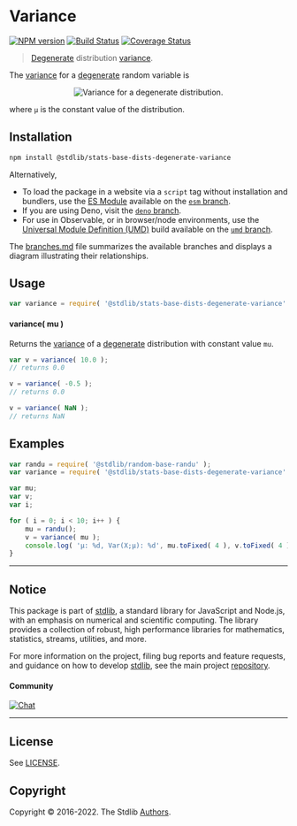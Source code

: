 <!--

@license Apache-2.0

Copyright (c) 2018 The Stdlib Authors.

Licensed under the Apache License, Version 2.0 (the "License");
you may not use this file except in compliance with the License.
You may obtain a copy of the License at

   http://www.apache.org/licenses/LICENSE-2.0

Unless required by applicable law or agreed to in writing, software
distributed under the License is distributed on an "AS IS" BASIS,
WITHOUT WARRANTIES OR CONDITIONS OF ANY KIND, either express or implied.
See the License for the specific language governing permissions and
limitations under the License.

-->

# Variance

[![NPM version][npm-image]][npm-url] [![Build Status][test-image]][test-url] [![Coverage Status][coverage-image]][coverage-url] <!-- [![dependencies][dependencies-image]][dependencies-url] -->

> [Degenerate][degenerate-distribution] distribution [variance][variance].

<!-- Section to include introductory text. Make sure to keep an empty line after the intro `section` element and another before the `/section` close. -->

<section class="intro">

The [variance][variance] for a [degenerate][degenerate-distribution] random variable is

<!-- <equation class="equation" label="eq:degenerate_variance" align="center" raw="\operatorname{Var}\left( X \right) = 0" alt="Variance for a degenerate distribution."> -->

<div class="equation" align="center" data-raw-text="\operatorname{Var}\left( X \right) = 0" data-equation="eq:degenerate_variance">
    <img src="https://cdn.jsdelivr.net/gh/stdlib-js/stdlib@e1fbdee688c5409e4cc6b0cd06d90b1cd2abd67c/lib/node_modules/@stdlib/stats/base/dists/degenerate/variance/docs/img/equation_degenerate_variance.svg" alt="Variance for a degenerate distribution.">
    <br>
</div>

<!-- </equation> -->

where `μ` is the constant value of the distribution.

</section>

<!-- /.intro -->

<!-- Package usage documentation. -->

<section class="installation">

## Installation

```bash
npm install @stdlib/stats-base-dists-degenerate-variance
```

Alternatively,

-   To load the package in a website via a `script` tag without installation and bundlers, use the [ES Module][es-module] available on the [`esm` branch][esm-url].
-   If you are using Deno, visit the [`deno` branch][deno-url].
-   For use in Observable, or in browser/node environments, use the [Universal Module Definition (UMD)][umd] build available on the [`umd` branch][umd-url].

The [branches.md][branches-url] file summarizes the available branches and displays a diagram illustrating their relationships.

</section>

<section class="usage">

## Usage

```javascript
var variance = require( '@stdlib/stats-base-dists-degenerate-variance' );
```

#### variance( mu )

Returns the [variance][variance] of a [degenerate][degenerate-distribution] distribution with constant value `mu`.

```javascript
var v = variance( 10.0 );
// returns 0.0

v = variance( -0.5 );
// returns 0.0

v = variance( NaN );
// returns NaN
```

</section>

<!-- /.usage -->

<!-- Package usage notes. Make sure to keep an empty line after the `section` element and another before the `/section` close. -->

<section class="notes">

</section>

<!-- /.notes -->

<!-- Package usage examples. -->

<section class="examples">

## Examples

<!-- eslint no-undef: "error" -->

```javascript
var randu = require( '@stdlib/random-base-randu' );
var variance = require( '@stdlib/stats-base-dists-degenerate-variance' );

var mu;
var v;
var i;

for ( i = 0; i < 10; i++ ) {
    mu = randu();
    v = variance( mu );
    console.log( 'µ: %d, Var(X;µ): %d', mu.toFixed( 4 ), v.toFixed( 4 ) );
}
```

</section>

<!-- /.examples -->

<!-- Section to include cited references. If references are included, add a horizontal rule *before* the section. Make sure to keep an empty line after the `section` element and another before the `/section` close. -->

<section class="references">

</section>

<!-- /.references -->

<!-- Section for related `stdlib` packages. Do not manually edit this section, as it is automatically populated. -->

<section class="related">

</section>

<!-- /.related -->

<!-- Section for all links. Make sure to keep an empty line after the `section` element and another before the `/section` close. -->


<section class="main-repo" >

* * *

## Notice

This package is part of [stdlib][stdlib], a standard library for JavaScript and Node.js, with an emphasis on numerical and scientific computing. The library provides a collection of robust, high performance libraries for mathematics, statistics, streams, utilities, and more.

For more information on the project, filing bug reports and feature requests, and guidance on how to develop [stdlib][stdlib], see the main project [repository][stdlib].

#### Community

[![Chat][chat-image]][chat-url]

---

## License

See [LICENSE][stdlib-license].


## Copyright

Copyright &copy; 2016-2022. The Stdlib [Authors][stdlib-authors].

</section>

<!-- /.stdlib -->

<!-- Section for all links. Make sure to keep an empty line after the `section` element and another before the `/section` close. -->

<section class="links">

[npm-image]: http://img.shields.io/npm/v/@stdlib/stats-base-dists-degenerate-variance.svg
[npm-url]: https://npmjs.org/package/@stdlib/stats-base-dists-degenerate-variance

[test-image]: https://github.com/stdlib-js/stats-base-dists-degenerate-variance/actions/workflows/test.yml/badge.svg?branch=v0.0.8
[test-url]: https://github.com/stdlib-js/stats-base-dists-degenerate-variance/actions/workflows/test.yml?query=branch:v0.0.8

[coverage-image]: https://img.shields.io/codecov/c/github/stdlib-js/stats-base-dists-degenerate-variance/main.svg
[coverage-url]: https://codecov.io/github/stdlib-js/stats-base-dists-degenerate-variance?branch=main

<!--

[dependencies-image]: https://img.shields.io/david/stdlib-js/stats-base-dists-degenerate-variance.svg
[dependencies-url]: https://david-dm.org/stdlib-js/stats-base-dists-degenerate-variance/main

-->

[chat-image]: https://img.shields.io/gitter/room/stdlib-js/stdlib.svg
[chat-url]: https://gitter.im/stdlib-js/stdlib/

[stdlib]: https://github.com/stdlib-js/stdlib

[stdlib-authors]: https://github.com/stdlib-js/stdlib/graphs/contributors

[umd]: https://github.com/umdjs/umd
[es-module]: https://developer.mozilla.org/en-US/docs/Web/JavaScript/Guide/Modules

[deno-url]: https://github.com/stdlib-js/stats-base-dists-degenerate-variance/tree/deno
[umd-url]: https://github.com/stdlib-js/stats-base-dists-degenerate-variance/tree/umd
[esm-url]: https://github.com/stdlib-js/stats-base-dists-degenerate-variance/tree/esm
[branches-url]: https://github.com/stdlib-js/stats-base-dists-degenerate-variance/blob/main/branches.md

[stdlib-license]: https://raw.githubusercontent.com/stdlib-js/stats-base-dists-degenerate-variance/main/LICENSE

[degenerate-distribution]: https://en.wikipedia.org/wiki/Degenerate_distribution

[variance]: https://en.wikipedia.org/wiki/Variance

</section>

<!-- /.links -->
